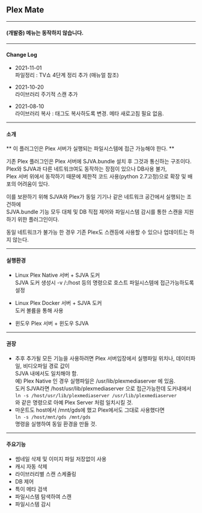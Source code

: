## Plex Mate
----

#### (개발중) 메뉴는 동작하지 않습니다.


----

#### Change Log
  * 2021-11-01  
    파일정리 : TV쇼 4단계 정리 추가 (매뉴얼 참조)

  * 2021-10-20  
    라이브러리 주기적 스캔 추가
    
  * 2021-08-10  
    라이브러리 복사 : 태그도 복사하도록 변경. 메타 새로고침 필요 없음.


----
#### 소개

** 이 플러그인은 Plex 서버가 실행되는 파일시스템에 접근 가능해야 한다. **

기존 Plex 플러그인은 Plex 서버에 SJVA.bundle 설치 후 그것과 통신하는 구조이다.  
Plex와 SJVA과 다른 네트워크여도 동작하는 장점이 있으나 DB사용 불가,   
Plex 서버 위에서 동작하기 때문에 제한적 코드 사용(python 2.7고정)으로 확장 및 배포의 어려움이 있다. 

이를 보완하기 위해 SJVA와 Plex가 동일 기기나 같은 네트워크 공간에서 실행되는 조건하에   
SJVA.bundle 기능 모두 대체 및 DB 직접 제어와 파일시스템 감시를 통한 스캔을 지원하기 위한 플러그인이다.

동일 네트워크가 불가능 한 경우 기존 Plex도 스캔등에 사용할 수 있으나 업데이트는 하지 않는다.

----

#### 실행환경
  
  * Linux Plex Native 서버 + SJVA 도커   
    SJVA 도커 생성시 -v /:/host 등의 명령으로 호스트 파일시스템에 접근가능하도록 설정

  * Linux Plex Docker 서버 + SJVA 도커   
    도커 볼륨을 통해 사용

  * 윈도우 Plex 서버 + 윈도우 SJVA 

----

#### 권장
  * 추후 추가될 모든 기능을 사용하려면 Plex 서버입장에서 실행파일 위치나, 데이터파일, 비디오파일 경로 값이  
    SJVA 내에서도 일치해야 함.  
    예) Plex Native 인 경우 실행파일은 /usr/lib/plexmediaserver 에 있음.  
    도커 SJVA라면 /host/usr/lib/plexmediaserver 으로 접근가능한데 도커내에서   
    ```ln -s /host/usr/lib/plexmediaserver /usr/lib/plexmediaserver```  
    와 같은 명령으로 아예 Plex Server 처럼 일치시킬 것.
  * 마운트도 host에서 /mnt/gds에 했고 Plex에서도 그대로 사용했다면  
    ```ln -s /host/mnt/gds /mnt/gds```   
    명령을 실행하여 동일 환경을 만들 것.

  
----

#### 주요기능

  * 썸네일 삭제 및 이미지 파일 저장없이 사용
  * 캐시 자동 삭제
  * 라이브러리별 스캔 스케쥴링
  * DB 제어
  * 특이 메타 검색
  * 파일시스템 탐색하여 스캔
  * 파일시스템 감시

